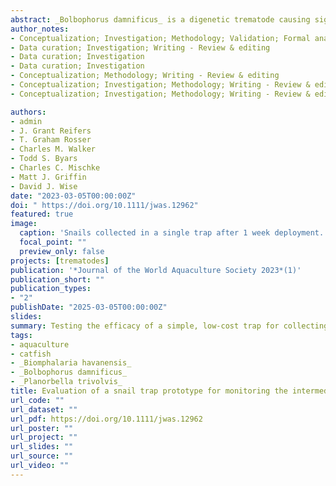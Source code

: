 ```yaml
---
abstract: _Bolbophorus damnificus_ is a digenetic trematode causing significant economic losses within the United States commercial catfish industry. The indirect life cycle is complex, requiring piscivorous birds, aquatic snails, and fish to complete. With federal protections on many piscivorous birds and no FDA-approved therapeutic treatment for trematode infections in fish, management within the catfish industry is primarily limited to controlling the snail host. _Planorbella trivolvis_ and _Biomphalaria havanensis_ are snails commonly found in commercial catfish ponds and known to transmit _B. damnificus_. This study evaluated a low-cost snail trap prototype for monitoring populations of these snails in efforts to better inform treatment regimes. Snail traps were deployed into ponds on a commercial catfish farm and checked weekly throughout the production season. All snails were identified and counted to evaluate trap efficacy. Traps captured significantly more snails in foodfish ponds than in fingerling ponds; however, this trend was not present in monthly box samples. _B. havanensis_ was rarely collected and was only found consistently within one pond, while _P. trivolvis_ was routinely collected from all ponds, although abundance varied widely among ponds. Snail traps could be a useful, low-cost method to monitor snail populations within ponds and better inform control treatments.
author_notes:
- Conceptualization; Investigation; Methodology; Validation; Formal analysis; Data curation; Writing - Original draft; Visualization
- Data curation; Investigation; Writing - Review & editing
- Data curation; Investigation
- Data curation; Investigation
- Conceptualization; Methodology; Writing - Review & editing
- Conceptualization; Investigation; Methodology; Writing - Review & editing
- Conceptualization; Investigation; Methodology; Writing - Review & editing

authors:
- admin
- J. Grant Reifers
- T. Graham Rosser
- Charles M. Walker
- Todd S. Byars
- Charles C. Mischke
- Matt J. Griffin
- David J. Wise
date: "2023-03-05T00:00:00Z"
doi: " https://doi.org/10.1111/jwas.12962"
featured: true
image:
  caption: 'Snails collected in a single trap after 1 week deployment. Photo Credit: Bradley Richardson'
  focal_point: ""
  preview_only: false
projects: [trematodes]
publication: '*Journal of the World Aquaculture Society 2023*(1)'
publication_short: ""
publication_types:
- "2"
publishDate: "2025-03-05T00:00:00Z"
slides: 
summary: Testing the efficacy of a simple, low-cost trap for collecting parasite vector snails in catfish aquaculture ponds as a means for monitoring _Bolbophorus damnificus_ risk.
tags:
- aquaculture
- catfish
- _Biomphalaria havanensis_
- _Bolbophorus damnificus_
- _Planorbella trivolvis_
title: Evaluation of a snail trap prototype for monitoring the intermediate gastropod hosts of _Bolbophorus_ spp. in commercial catfish ponds of the southeastern United States
url_code: ""
url_dataset: ""
url_pdf: https://doi.org/10.1111/jwas.12962
url_poster: ""
url_project: ""
url_slides: ""
url_source: ""
url_video: ""
---
```

